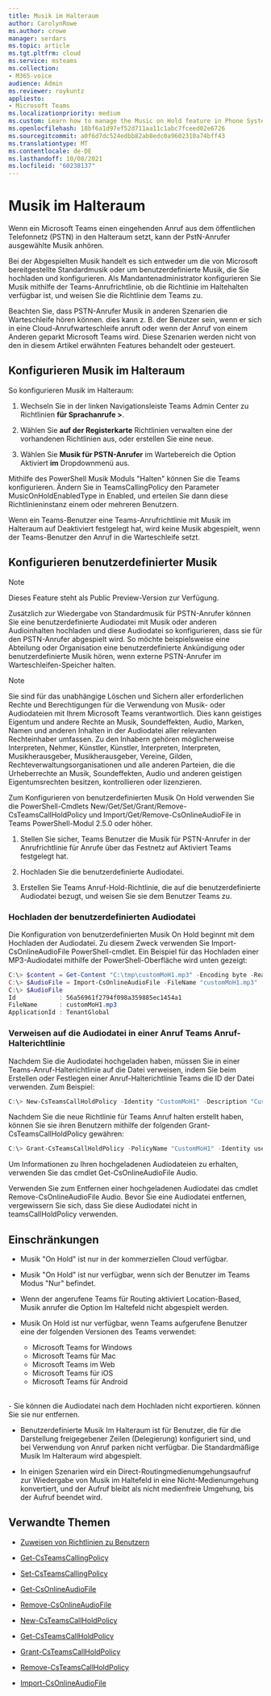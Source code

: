 ```yaml
---
title: Musik im Halteraum
author: CarolynRowe
ms.author: crowe
manager: serdars
ms.topic: article
ms.tgt.pltfrm: cloud
ms.service: msteams
ms.collection:
- M365-voice
audience: Admin
ms.reviewer: roykuntz
appliesto:
- Microsoft Teams
ms.localizationpriority: medium
ms.custom: Learn how to manage the Music on Hold feature in Phone System.
ms.openlocfilehash: 18bf6a1d97ef52d711aa11c1abc7fceed02e6726
ms.sourcegitcommit: a0f6d7dc524edbb82ab8edc0a9602310a74bff43
ms.translationtype: MT
ms.contentlocale: de-DE
ms.lasthandoff: 10/08/2021
ms.locfileid: "60238137"
---
```

# <a name="music-on-hold"></a>Musik im Halteraum

Wenn ein Microsoft Teams einen eingehenden Anruf aus dem öffentlichen Telefonnetz (PSTN) in den Halteraum setzt, kann der PstN-Anrufer ausgewählte Musik anhören.

Bei der Abgespielten Musik handelt es sich entweder um die von Microsoft bereitgestellte Standardmusik oder um benutzerdefinierte Musik, die Sie hochladen und konfigurieren. Als Mandantenadministrator konfigurieren Sie Musik mithilfe der Teams-Anrufrichtlinie, ob die Richtlinie im Haltehalten verfügbar ist, und weisen Sie die Richtlinie dem Teams zu. 

Beachten Sie, dass PSTN-Anrufer Musik in anderen Szenarien die Warteschleife hören können. dies kann z. B. der Benutzer sein, wenn er sich in eine Cloud-Anrufwarteschleife anruft oder wenn der Anruf von einem Anderen geparkt Microsoft Teams wird. Diese Szenarien werden nicht von den in diesem Artikel erwähnten Features behandelt oder gesteuert. 

## <a name="configure-music-on-hold"></a>Konfigurieren Musik im Halteraum

So konfigurieren Musik im Halteraum:

1.  Wechseln Sie in der linken Navigationsleiste Teams Admin Center zu Richtlinien **für Sprachanrufe >**.

2.  Wählen Sie **auf der Registerkarte** Richtlinien verwalten eine der vorhandenen Richtlinien aus, oder erstellen Sie eine neue.

3.  Wählen Sie **Musik für PSTN-Anrufer** im Wartebereich die Option Aktiviert **im** Dropdownmenü aus.

Mithilfe des PowerShell Musik Moduls "Halten" können Sie die Teams konfigurieren. Ändern Sie in TeamsCallingPolicy den Parameter MusicOnHoldEnabledType in Enabled, und erteilen Sie dann diese Richtlinieninstanz einem oder mehreren Benutzern.

Wenn ein Teams-Benutzer eine Teams-Anrufrichtlinie mit Musik im Halteraum auf Deaktiviert festgelegt hat, wird keine Musik abgespielt, wenn der Teams-Benutzer den Anruf in die Warteschleife setzt.

## <a name="configure-custom-music"></a>Konfigurieren benutzerdefinierter Musik

> [!NOTE]
> Dieses Feature steht als Public Preview-Version zur Verfügung.

Zusätzlich zur Wiedergabe von Standardmusik für PSTN-Anrufer können Sie eine benutzerdefinierte Audiodatei mit Musik oder anderen Audioinhalten hochladen und diese Audiodatei so konfigurieren, dass sie für den PSTN-Anrufer abgespielt wird.
So möchte beispielsweise eine Abteilung oder Organisation eine benutzerdefinierte Ankündigung oder benutzerdefinierte Musik hören, wenn externe PSTN-Anrufer im Warteschleifen-Speicher halten.  

> [!NOTE]
> Sie sind für das unabhängige Löschen und Sichern aller erforderlichen Rechte und Berechtigungen für die Verwendung von Musik- oder Audiodateien mit Ihrem Microsoft Teams verantwortlich. Dies kann geistiges Eigentum und andere Rechte an Musik, Soundeffekten, Audio, Marken, Namen und anderen Inhalten in der Audiodatei aller relevanten Rechteinhaber umfassen. Zu den Inhabern gehören möglicherweise Interpreten, Nehmer, Künstler, Künstler, Interpreten, Interpreten, Musikherausgeber, Musikherausgeber, Vereine, Gilden, Rechteverwaltungsorganisationen und alle anderen Parteien, die die Urheberrechte an Musik, Soundeffekten, Audio und anderen geistigen Eigentumsrechten besitzen, kontrollieren oder lizenzieren.

Zum Konfigurieren von benutzerdefinierten Musik On Hold verwenden Sie die PowerShell-Cmdlets New/Get/Set/Grant/Remove-CsTeamsCallHoldPolicy und Import/Get/Remove-CsOnlineAudioFile in Teams PowerShell-Modul 2.5.0 oder höher.


1. Stellen Sie sicher, Teams Benutzer die Musik für PSTN-Anrufer in der Anrufrichtlinie für Anrufe über das Festnetz auf Aktiviert Teams festgelegt hat. 

2. Hochladen Sie die benutzerdefinierte Audiodatei.

3. Erstellen Sie Teams Anruf-Hold-Richtlinie, die auf die benutzerdefinierte Audiodatei bezugt, und weisen Sie sie dem Benutzer Teams zu.

### <a name="upload-the-custom-audio-file"></a>Hochladen der benutzerdefinierten Audiodatei

Die Konfiguration von benutzerdefinierten Musik On Hold beginnt mit dem Hochladen der Audiodatei. Zu diesem Zweck verwenden Sie Import-CsOnlineAudioFile PowerShell-cmdlet. Ein Beispiel für das Hochladen einer MP3-Audiodatei mithilfe der PowerShell-Oberfläche wird unten gezeigt:

```PowerShell
C:\> $content = Get-Content "C:\tmp\customMoH1.mp3" -Encoding byte -ReadCount 0
C:\> $AudioFile = Import-CsOnlineAudioFile -FileName "customMoH1.mp3" -Content $content
C:\> $AudioFile
Id            : 56a56961f2794f098a359885ec1454a1
FileName      : customMoH1.mp3
ApplicationId : TenantGlobal
```

### <a name="reference-the-audio-file-in-a-teams-call-hold-policy"></a>Verweisen auf die Audiodatei in einer Anruf Teams Anruf-Halterichtlinie

Nachdem Sie die Audiodatei hochgeladen haben, müssen Sie in einer Teams-Anruf-Halterichtlinie auf die Datei verweisen, indem Sie beim Erstellen oder Festlegen einer Anruf-Halterichtlinie Teams die ID der Datei verwenden. Zum Beispiel: 

```PowerShell
C:\> New-CsTeamsCallHoldPolicy -Identity "CustomMoH1" -Description "Custom MoH using CustomMoH1.mp3" -AudioFileId $AudioFile.Id
```

Nachdem Sie die neue Richtlinie für Teams Anruf halten erstellt haben, können Sie sie ihren Benutzern mithilfe der folgenden Grant-CsTeamsCallHoldPolicy gewähren:

```PowerShell
C:\> Grant-CsTeamsCallHoldPolicy -PolicyName "CustomMoH1" -Identity user1@contoso.com
```

Um Informationen zu Ihren hochgeladenen Audiodateien zu erhalten, verwenden Sie das cmdlet Get-CsOnlineAudioFile Audio.

Verwenden Sie zum Entfernen einer hochgeladenen Audiodatei das cmdlet Remove-CsOnlineAudioFile Audio. Bevor Sie eine Audiodatei entfernen, vergewissern Sie sich, dass Sie diese Audiodatei nicht in teamsCallHoldPolicy verwenden.

## <a name="restrictions"></a>Einschränkungen

- Musik "On Hold" ist nur in der kommerziellen Cloud verfügbar.

- Musik "On Hold" ist nur verfügbar, wenn sich der Benutzer im Teams Modus "Nur" befindet.

- Wenn der angerufene Teams für Routing aktiviert Location-Based, Musik anrufer die Option Im Haltefeld nicht abgespielt werden.

-   Musik On Hold ist nur verfügbar, wenn Teams aufgerufene Benutzer eine der folgenden Versionen des Teams verwendet:
    -   Microsoft Teams for Windows
    -   Microsoft Teams für Mac
    -   Microsoft Teams im Web
    -   Microsoft Teams für iOS
    - Microsoft Teams für Android
<br>
- Sie können die Audiodatei nach dem Hochladen nicht exportieren. können Sie sie nur entfernen.

- Benutzerdefinierte Musik Im Halteraum ist für Benutzer, die für die Darstellung freigegebener Zeilen (Delegierung) konfiguriert sind, und bei Verwendung von Anruf parken nicht verfügbar. Die Standardmäßige Musik Im Halteraum wird abgespielt.

- In einigen Szenarien wird ein Direct-Routingmedienumgehungsaufruf zur Wiedergabe von Musik im Haltefeld in eine Nicht-Medienumgehung konvertiert, und der Aufruf bleibt als nicht medienfreie Umgehung, bis der Aufruf beendet wird.



## <a name="related-topics"></a>Verwandte Themen

- [Zuweisen von Richtlinien zu Benutzern](assign-policies.md)

- [Get-CsTeamsCallingPolicy](/powershell/module/skype/get-csteamscallingpolicy?view=skype-ps)

- [Set-CsTeamsCallingPolicy](/powershell/module/skype/set-csteamscallingpolicy?view=skype-ps)

- [Get-CsOnlineAudioFile](/powershell/module/skype/get-csonlineaudiofile?view=skype-ps)

- [Remove-CsOnlineAudioFile](/powershell/module/skype/remove-csonlineaudiofile?view=skype-ps)

- [New-CsTeamsCallHoldPolicy](/powershell/module/skype/new-csteamscallholdpolicy?view=skype-ps)

- [Get-CsTeamsCallHoldPolicy](/powershell/module/skype/get-csteamscallholdpolicy?view=skype-ps)

- [Grant-CsTeamsCallHoldPolicy](/powershell/module/skype/grant-csteamscallholdpolicy?view=skype-ps)

- [Remove-CsTeamsCallHoldPolicy](/powershell/module/skype/remove-csteamscallholdpolicy?view=skype-ps)

- [Import-CsOnlineAudioFile](/powershell/module/skype/import-csonlineaudiofile?view=skype-ps)





